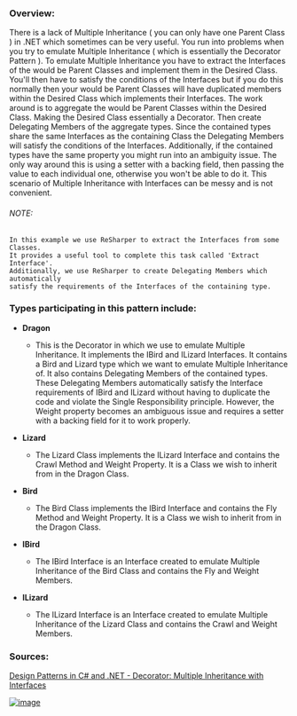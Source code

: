 
### Overview:

There is a lack of Multiple Inheritance ( you can only have one Parent Class ) in .NET which sometimes can be very useful. You run into problems when you try to emulate Multiple Inheritance ( which is essentially the Decorator Pattern ). To emulate Multiple Inheritance you have to extract the Interfaces of the would be Parent Classes and implement them in the Desired Class. You'll then have to satisfy the conditions of the Interfaces but if you do this normally then your would be Parent Classes will have duplicated members within the Desired Class which implements their Interfaces. The work around is to aggregate the would be Parent Classes within the Desired Class. Making the Desired Class essentially a Decorator. Then create Delegating Members of the aggregate types. Since the contained types share the same Interfaces as the containing Class the Delegating Members will satisfy the conditions of the Interfaces. Additionally, if the contained types have the same property you might run into an ambiguity issue. The only way around this is using a setter with a backing field, then passing the value to each individual one, otherwise you won't be able to do it. This scenario of Multiple Inheritance with Interfaces can be messy and is not convenient.

###### NOTE:
	In this example we use ReSharper to extract the Interfaces from some Classes. 
	It provides a useful tool to complete this task called 'Extract Interface'. 
	Additionally, we use ReSharper to create Delegating Members which automatically 
	satisfy the requirements of the Interfaces of the containing type.

### Types participating in this pattern include:

- **Dragon**
	* This is the Decorator in which we use to emulate Multiple Inheritance. It implements the IBird and ILizard Interfaces. It contains a Bird and Lizard type which we want to emulate Multiple Inheritance of. It also contains Delegating Members of the contained types. These Delegating Members automatically satisfy the Interface requirements of IBird and ILizard without having to duplicate the code and violate the Single Responsibility principle. However, the Weight property becomes an ambiguous issue and requires a setter with a backing field for it to work properly.

- **Lizard**
	- The Lizard Class implements the ILizard Interface and contains the Crawl Method and Weight Property. It is a Class we wish to inherit from in the Dragon Class.
	
- **Bird**
	- The Bird Class implements the IBird Interface and contains the Fly Method and Weight Property. It is a Class we wish to inherit from in the Dragon Class.
	
- **IBird**
	- The IBird Interface is an Interface created to emulate Multiple Inheritance of the Bird Class and contains the Fly and Weight Members.

- **ILizard**
	- The ILizard Interface is an Interface created to emulate Multiple Inheritance of the Lizard Class and contains the Crawl and Weight Members.
### Sources:
[Design Patterns in C# and .NET - Decorator: Multiple Inheritance with Interfaces](https://www.udemy.com/course/design-patterns-csharp-dotnet/)

[![image](https://github.com/nicholasrwx/GangOfFourPatterns/blob/main/Imgs/back-arrow_1f519.png)](https://github.com/nicholasrwx/GangOfFourPatterns/tree/main)